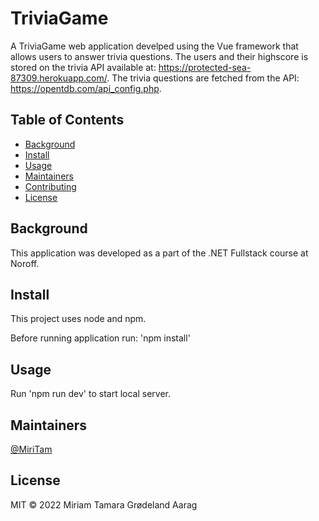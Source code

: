 # TriviaGame

A TriviaGame web application develped using the Vue framework that allows users to answer trivia questions. The users and their highscore is stored on the trivia API available at: https://protected-sea-87309.herokuapp.com/.
The trivia questions are fetched from the API: https://opentdb.com/api_config.php.


## Table of Contents

- [Background](#background)
- [Install](#install)
- [Usage](#usage)
- [Maintainers](#maintainers)
- [Contributing](#contributing)
- [License](#license)


## Background

This application was developed as a part of the .NET Fullstack course at Noroff.


## Install

This project uses node and npm.

Before running application run: 'npm install'

## Usage

Run 'npm run dev' to start local server.

## Maintainers

[@MiriTam](https://github.com/MiriTam)


## License

MIT © 2022 Miriam Tamara Grødeland Aarag
